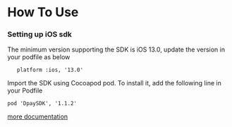 # How To Use

### Setting up iOS sdk

The minimum version supporting the SDK is iOS 13.0, update the version in your podfile as below

	   platform :ios, '13.0'

Import the SDK using Cocoapod pod. To install it, add the following line in your Podfile

    pod 'DpaySDK', '1.1.2'

[more documentation](https://durianpay.id/docs/mobile/ios-native/)